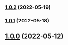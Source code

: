 

### [1.0.2](https://github.com/acterglobal/code/compare/v1.0.1...v1.0.2) (2022-05-19)

### [1.0.1](https://github.com/acterglobal/code/compare/v1.0.0...v1.0.1) (2022-05-18)

## [1.0.0](https://github.com/acterglobal/code/compare/v1.7...v1.0.0) (2022-05-12)